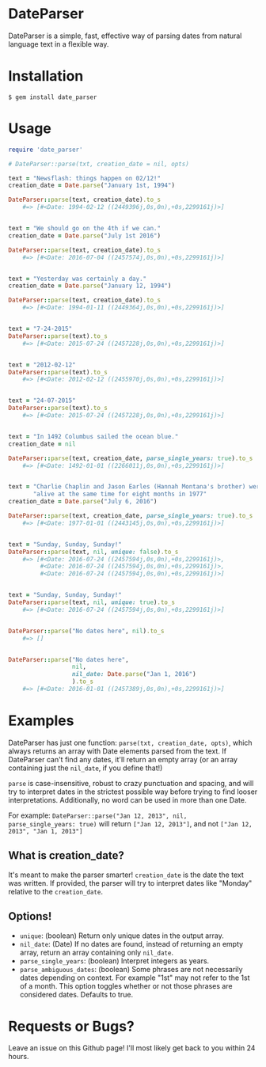 # DateParser

DateParser is a simple, fast, effective way of parsing dates from natural language
text in a flexible way.

# Installation
```
$ gem install date_parser
```

# Usage
```ruby
require 'date_parser'

# DateParser::parse(txt, creation_date = nil, opts)

text = "Newsflash: things happen on 02/12!"
creation_date = Date.parse("January 1st, 1994")

DateParser::parse(text, creation_date).to_s
    #=> [#<Date: 1994-02-12 ((2449396j,0s,0n),+0s,2299161j)>]


text = "We should go on the 4th if we can."
creation_date = Date.parse("July 1st 2016")

DateParser::parse(text, creation_date).to_s
    #=> [#<Date: 2016-07-04 ((2457574j,0s,0n),+0s,2299161j)>]


text = "Yesterday was certainly a day."
creation_date = Date.parse("January 12, 1994")

DateParser::parse(text, creation_date).to_s
    #=> [#<Date: 1994-01-11 ((2449364j,0s,0n),+0s,2299161j)>]


text = "7-24-2015"
DateParser::parse(text).to_s
    #=> [#<Date: 2015-07-24 ((2457228j,0s,0n),+0s,2299161j)>]


text = "2012-02-12"
DateParser::parse(text).to_s
    #=> [#<Date: 2012-02-12 ((2455970j,0s,0n),+0s,2299161j)>]


text = "24-07-2015"
DateParser::parse(text).to_s
    #=> [#<Date: 2015-07-24 ((2457228j,0s,0n),+0s,2299161j)>]


text = "In 1492 Columbus sailed the ocean blue."
creation_date = nil

DateParser::parse(text, creation_date, parse_single_years: true).to_s
    #=> [#<Date: 1492-01-01 ((2266011j,0s,0n),+0s,2299161j)>]


text = "Charlie Chaplin and Jason Earles (Hannah Montana's brother) were " +
       "alive at the same time for eight months in 1977"
creation_date = Date.parse("July 6, 2016")

DateParser::parse(text, creation_date, parse_single_years: true).to_s
    #=> [#<Date: 1977-01-01 ((2443145j,0s,0n),+0s,2299161j)>]


text = "Sunday, Sunday, Sunday!"
DateParser::parse(text, nil, unique: false).to_s
    #=> [#<Date: 2016-07-24 ((2457594j,0s,0n),+0s,2299161j)>, 
         #<Date: 2016-07-24 ((2457594j,0s,0n),+0s,2299161j)>, 
         #<Date: 2016-07-24 ((2457594j,0s,0n),+0s,2299161j)>]


text = "Sunday, Sunday, Sunday!"
DateParser::parse(text, nil, unique: true).to_s
    #=> [#<Date: 2016-07-24 ((2457594j,0s,0n),+0s,2299161j)>]


DateParser::parse("No dates here", nil).to_s
    #=> []


DateParser::parse("No dates here", 
                  nil, 
                  nil_date: Date.parse("Jan 1, 2016")
                  ).to_s
    #=> [#<Date: 2016-01-01 ((2457389j,0s,0n),+0s,2299161j)>]
```

# Examples

DateParser has just one function: `parse(txt, creation_date, opts)`, which
always returns an array with Date elements parsed from the text. If DateParser
can't find any dates, it'll return an empty array (or an array containing just
the `nil_date`, if you define that!)

`parse` is case-insensitive, robust to crazy punctuation and spacing, and will 
try to interpret dates in the strictest possible way before trying to find 
looser interpretations. Additionally, no word can be used in more than one
Date.

For example: `DateParser::parse("Jan 12, 2013", nil, parse_single_years: true)` 
will return `["Jan 12, 2013"]`, and not `["Jan 12, 2013", "Jan 1, 2013"]`

## What is creation_date?
It's meant to make the parser smarter! `creation_date` is the date the text was
written. If provided, the parser will try to interpret dates like "Monday" relative
to the `creation_date`.

## Options!
* `unique`: (boolean) Return only unique dates in the output array.
* `nil_date`: (Date) If no dates are found, instead of returning an empty array,
return an array containing only `nil_date`.
* `parse_single_years`: (boolean) Interpret integers as years.
* `parse_ambiguous_dates`: (boolean) Some phrases are not necessarily dates depending
on context. For example "1st" may not refer to the 1st of a month. 
This option toggles whether or not those phrases are considered dates. Defaults to true.

# Requests or Bugs?
Leave an issue on this Github page! I'll most likely get back to you within 24
hours.